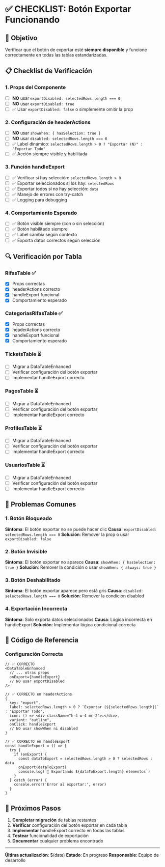 # ✅ CHECKLIST: Botón Exportar Funcionando

## 🎯 Objetivo
Verificar que el botón de exportar esté **siempre disponible** y funcione correctamente en todas las tablas estandarizadas.

## 📋 Checklist de Verificación

### 1. Props del Componente
- [ ] **NO** usar `exportDisabled: selectedRows.length === 0`
- [ ] **NO** usar `exportDisabled: true`
- [ ] ✅ Usar `exportDisabled: false` o simplemente omitir la prop

### 2. Configuración de headerActions
- [ ] **NO** usar `showWhen: { hasSelection: true }`
- [ ] **NO** usar `disabled: selectedRows.length === 0`
- [ ] ✅ Label dinámico: `selectedRows.length > 0 ? "Exportar (N)" : "Exportar Todo"`
- [ ] ✅ Acción siempre visible y habilitada

### 3. Función handleExport
- [ ] ✅ Verificar si hay selección: `selectedRows.length > 0`
- [ ] ✅ Exportar seleccionados si los hay: `selectedRows`
- [ ] ✅ Exportar todos si no hay selección: `data`
- [ ] ✅ Manejo de errores con try-catch
- [ ] ✅ Logging para debugging

### 4. Comportamiento Esperado
- [ ] ✅ Botón visible siempre (con o sin selección)
- [ ] ✅ Botón habilitado siempre
- [ ] ✅ Label cambia según contexto
- [ ] ✅ Exporta datos correctos según selección

## 🔍 Verificación por Tabla

### RifasTable ✅
- [x] Props correctas
- [x] headerActions correcto
- [x] handleExport funcional
- [x] Comportamiento esperado

### CategoriasRifasTable ✅
- [x] Props correctas
- [x] headerActions correcto
- [x] handleExport funcional
- [x] Comportamiento esperado

### TicketsTable ⏳
- [ ] Migrar a DataTableEnhanced
- [ ] Verificar configuración del botón exportar
- [ ] Implementar handleExport correcto

### PagosTable ⏳
- [ ] Migrar a DataTableEnhanced
- [ ] Verificar configuración del botón exportar
- [ ] Implementar handleExport correcto

### ProfilesTable ⏳
- [ ] Migrar a DataTableEnhanced
- [ ] Verificar configuración del botón exportar
- [ ] Implementar handleExport correcto

### UsuariosTable ⏳
- [ ] Migrar a DataTableEnhanced
- [ ] Verificar configuración del botón exportar
- [ ] Implementar handleExport correcto

## 🚨 Problemas Comunes

### 1. Botón Bloqueado
**Síntoma**: El botón exportar no se puede hacer clic
**Causa**: `exportDisabled: selectedRows.length === 0`
**Solución**: Remover la prop o usar `exportDisabled: false`

### 2. Botón Invisible
**Síntoma**: El botón exportar no aparece
**Causa**: `showWhen: { hasSelection: true }`
**Solución**: Remover la condición o usar `showWhen: { always: true }`

### 3. Botón Deshabilitado
**Síntoma**: El botón exportar aparece pero está gris
**Causa**: `disabled: selectedRows.length === 0`
**Solución**: Remover la condición disabled

### 4. Exportación Incorrecta
**Síntoma**: Solo exporta datos seleccionados
**Causa**: Lógica incorrecta en handleExport
**Solución**: Implementar lógica condicional correcta

## 📝 Código de Referencia

### Configuración Correcta
```tsx
// ✅ CORRECTO
<DataTableEnhanced
  // ... otras props
  onExport={handleExport}
  // NO usar exportDisabled
/>

// ✅ CORRECTO en headerActions
{
  key: "export",
  label: selectedRows.length > 0 ? `Exportar (${selectedRows.length})` : "Exportar Todo",
  icon: () => <div className="h-4 w-4 mr-2">↓</div>,
  variant: "outline",
  onClick: handleExport
  // NO usar showWhen ni disabled
}

// ✅ CORRECTO en handleExport
const handleExport = () => {
  try {
    if (onExport) {
      const dataToExport = selectedRows.length > 0 ? selectedRows : data
      onExport(dataToExport)
      console.log(`🔄 Exportando ${dataToExport.length} elementos`)
    }
  } catch (error) {
    console.error('Error al exportar:', error)
  }
}
```

## 🎯 Próximos Pasos

1. **Completar migración** de tablas restantes
2. **Verificar** configuración del botón exportar en cada tabla
3. **Implementar** handleExport correcto en todas las tablas
4. **Testear** funcionalidad de exportación
5. **Documentar** cualquier problema encontrado

---

**Última actualización**: $(date)
**Estado**: En progreso
**Responsable**: Equipo de desarrollo


